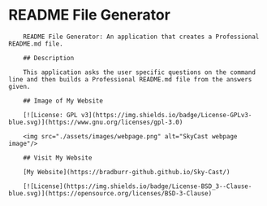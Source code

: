 # README File Generator

        README File Generator: An application that creates a Professional README.md file.

        ## Description

        This application asks the user specific questions on the command line and then builds a Professional README.md file from the answers given.

        ## Image of My Website

        [![License: GPL v3](https://img.shields.io/badge/License-GPLv3-blue.svg)](https://www.gnu.org/licenses/gpl-3.0)

        <img src="./assets/images/webpage.png" alt="SkyCast webpage image"/>

        ## Visit My Website

        [My Website](https://bradburr-github.github.io/Sky-Cast/)

        [![License](https://img.shields.io/badge/License-BSD_3--Clause-blue.svg)](https://opensource.org/licenses/BSD-3-Clause)